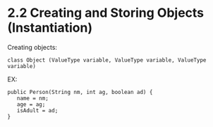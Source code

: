 # 2.2 Creating and Storing Objects (Instantiation)

 Creating objects:

 ```
 class Object (ValueType variable, ValueType variable, ValueType variable)
 ```
 
 EX:

 ```
 public Person(String nm, int ag, boolean ad) {
    name = nm;
    age = ag;
    isAdult = ad;
 }
 ```


 